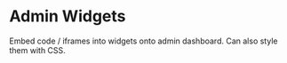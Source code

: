 # Admin Widgets

Embed code / iframes into widgets onto admin dashboard. Can also style them with CSS.